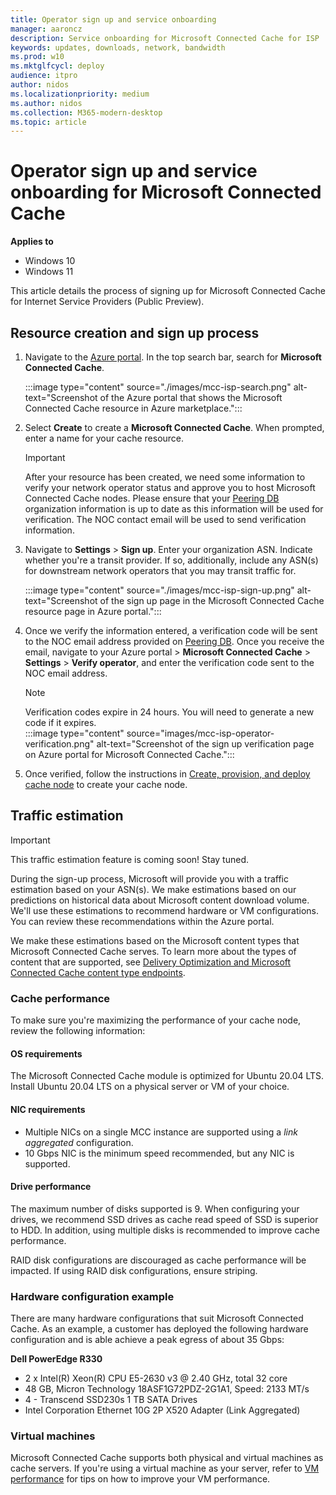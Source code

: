 ```yaml
---
title: Operator sign up and service onboarding
manager: aaroncz
description: Service onboarding for Microsoft Connected Cache for ISP
keywords: updates, downloads, network, bandwidth
ms.prod: w10
ms.mktglfcycl: deploy
audience: itpro
author: nidos
ms.localizationpriority: medium
ms.author: nidos
ms.collection: M365-modern-desktop
ms.topic: article
---
```


# Operator sign up and service onboarding for Microsoft Connected Cache

**Applies to**

- Windows 10
- Windows 11

This article details the process of signing up for Microsoft Connected Cache for Internet Service Providers (Public Preview). 

## Resource creation and sign up process  

1. Navigate to the [Azure portal](https://www.portal.azure.com). In the top search bar, search for **Microsoft Connected Cache**.

   :::image type="content" source="./images/mcc-isp-search.png" alt-text="Screenshot of the Azure portal that shows the Microsoft Connected Cache resource in Azure marketplace.":::

1. Select **Create** to create a **Microsoft Connected Cache**. When prompted, enter a name for your cache resource.  

   > [!IMPORTANT]
   > After your resource has been created, we need some information to verify your network operator status and approve you to host Microsoft Connected Cache nodes. Please ensure that your [Peering DB](https://www.peeringdb.com/) organization information is up to date as this information will be used for verification. The NOC contact email will be used to send verification information.
1. Navigate to **Settings** > **Sign up**. Enter your organization ASN. Indicate whether you're a transit provider. If so, additionally, include any ASN(s) for downstream network operators that you may transit traffic for.

   :::image type="content" source="./images/mcc-isp-sign-up.png" alt-text="Screenshot of the sign up page in the Microsoft Connected Cache resource page in Azure portal.":::

1. Once we verify the information entered, a verification code will be sent to the NOC email address provided on [Peering DB](https://www.peeringdb.com/). Once you receive the email, navigate to your Azure portal > **Microsoft Connected Cache** > **Settings** > **Verify operator**, and enter the verification code sent to the NOC email address.

    > [!NOTE]
    > Verification codes expire in 24 hours. You will need to generate a new code if it expires.  
    :::image type="content" source="images/mcc-isp-operator-verification.png" alt-text="Screenshot of the sign up verification page on Azure portal for Microsoft Connected Cache.":::

1. Once verified, follow the instructions in [Create, provision, and deploy cache node](mcc-isp-create-provision-deploy.md) to create your cache node.

## Traffic estimation

   > [!IMPORTANT]
   > This traffic estimation feature is coming soon! Stay tuned.

During the sign-up process, Microsoft will provide you with a traffic estimation based on your ASN(s). We make estimations based on our predictions on historical data about Microsoft content download volume. We'll use these estimations to recommend hardware or VM configurations. You can review these recommendations within the Azure portal.

We make these estimations based on the Microsoft content types that Microsoft Connected Cache serves. To learn more about the types of content that are supported, see [Delivery Optimization and Microsoft Connected Cache content type endpoints](delivery-optimization-endpoints.md).

### Cache performance

To make sure you're maximizing the performance of your cache node, review the following information:

#### OS requirements

The Microsoft Connected Cache module is optimized for Ubuntu 20.04 LTS. Install Ubuntu 20.04 LTS on a physical server or VM of your choice.

#### NIC requirements

- Multiple NICs on a single MCC instance are supported using a *link aggregated* configuration.
- 10 Gbps NIC is the minimum speed recommended, but any NIC is supported.

#### Drive performance

The maximum number of disks supported is 9. When configuring your drives, we recommend SSD drives as cache read speed of SSD is superior to HDD. In addition, using multiple disks is recommended to improve cache performance. 

RAID disk configurations are discouraged as cache performance will be impacted. If using RAID disk configurations, ensure striping.

### Hardware configuration example

There are many hardware configurations that suit Microsoft Connected Cache. As an example, a customer has deployed the following hardware configuration and is able achieve a peak egress of about 35 Gbps:

**Dell PowerEdge R330**

- 2 x Intel(R) Xeon(R) CPU E5-2630 v3 @ 2.40 GHz, total 32 core
- 48 GB, Micron Technology 18ASF1G72PDZ-2G1A1, Speed: 2133 MT/s
- 4 - Transcend SSD230s 1 TB SATA Drives
- Intel Corporation Ethernet 10G 2P X520 Adapter (Link Aggregated)

### Virtual machines

Microsoft Connected Cache supports both physical and virtual machines as cache servers. If you're using a virtual machine as your server, refer to [VM performance](mcc-isp-vm-performance.md) for tips on how to improve your VM performance.